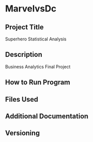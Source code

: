 # MarvelvsDc
## Project Title
Superhero Statistical Analysis
## Description
Business Analytics Final Project
## How to Run Program
## Files Used
## Additional Documentation
## Versioning
